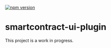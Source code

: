 [![npm version](https://badge.fury.io/js/@yvesbou%2Fsmartcontract-ui-plugin.svg)](https://badge.fury.io/js/@yvesbou%2Fsmartcontract-ui-plugin)
# smartcontract-ui-plugin

This project is a work in progress.